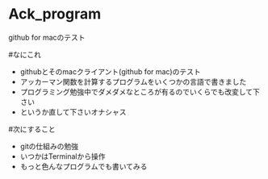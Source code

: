 Ack_program
===========

github for macのテスト

#なにこれ
+ githubとそのmacクライアント(github for mac)のテスト
+ アッカーマン関数を計算するプログラムをいくつかの言語で書きました
+ プログラミング勉強中でダメダメなところが有るのでいくらでも改変して下さい
+ というか直して下さいオナシャス

#次にすること
+ gitの仕組みの勉強
+ いつかはTerminalから操作
+ もっと色んなプログラムでも書いてみる
